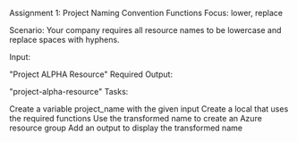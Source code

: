 Assignment 1: Project Naming Convention
Functions Focus: lower, replace

Scenario:
Your company requires all resource names to be lowercase and replace spaces with hyphens.

Input:

"Project ALPHA Resource"
Required Output:

"project-alpha-resource"
Tasks:

Create a variable project_name with the given input
Create a local that uses the required functions
Use the transformed name to create an Azure resource group
Add an output to display the transformed name
